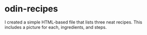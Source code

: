 # odin-recipes

I created a simple HTML-based file that lists three neat recipes. This includes a picture for each, ingredients, and steps.